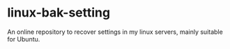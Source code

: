 # linux-bak-setting
An online repository to recover settings in my linux servers, mainly suitable for Ubuntu.
